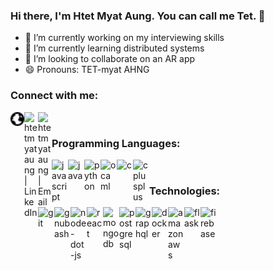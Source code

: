 ### Hi there, I'm Htet Myat Aung. You can call me Tet. 👋

- 🔭 I’m currently working on my interviewing skills
- 🌱 I’m currently learning distributed systems
- 👯 I’m looking to collaborate on an AR app
- 😄 Pronouns: TET-myat AHNG

### Connect with me:

[<img align="left" alt="htetmyataung.me" width="22px" src="https://raw.githubusercontent.com/iconic/open-iconic/master/svg/globe.svg" />][website]
[<img align="left" alt="htetmyataung | LinkedIn" width="22px" src="https://cdn.jsdelivr.net/npm/simple-icons@v3/icons/linkedin.svg" />][linkedin]
[<img align="left" alt="htetmyataung | Email" width="22px" src="https://cdn.jsdelivr.net/npm/simple-icons@v3/icons/minutemailer.svg" />][email]

<br /> 

[website]: https://denteyon.github.io
[email]: mailto:htetmyataung2027@gmail.com
[linkedin]: https://linkedin.com/in/htetmyataung

### Programming Languages:

<img align="left" title="javascript" alt="javascript" width="26px" src="https://cdn.jsdelivr.net/npm/simple-icons@v3/icons/javascript.svg" />
<img align="left" title="java" alt="java" width="26px" src="https://cdn.jsdelivr.net/npm/simple-icons@v3/icons/java.svg" />
<img align="left" title="python" alt="python" width="26px" src="https://cdn.jsdelivr.net/npm/simple-icons@v3/icons/python.svg" />
<img align="left" title="ocaml" alt="ocaml" width="26px" src="https://cdn.jsdelivr.net/npm/simple-icons@v3/icons/ocaml.svg" />
<img align="left" title="C" alt="c" width="26px" src="https://cdn.jsdelivr.net/npm/simple-icons@v3/icons/c.svg" />
<img align="left" title="C++" alt="cplusplus" width="26px" src="https://cdn.jsdelivr.net/npm/simple-icons@v3/icons/cplusplus.svg" />

<br />

### Technologies:


<img align="left" title="git" alt="git" width="26px" src="https://cdn.jsdelivr.net/npm/simple-icons@v3/icons/git.svg" />
<img align="left" title="bash" alt="gnubash" width="26px" src="https://cdn.jsdelivr.net/npm/simple-icons@v3/icons/gnubash.svg" />
<img align="left" title="nodejs" alt="node-dot-js" width="26px" src="https://cdn.jsdelivr.net/npm/simple-icons@v3/icons/node-dot-js.svg" />
<img align="left" title="react" alt="react" width="26px" src="https://cdn.jsdelivr.net/npm/simple-icons@v3/icons/react.svg" />
<img align="left" title="mongoDB" alt="mongodb" width="26px" src="https://cdn.jsdelivr.net/npm/simple-icons@v3/icons/mongodb.svg" />
<img align="left" title="postgreSQL" alt="postgresql" width="26px" src="https://cdn.jsdelivr.net/npm/simple-icons@v3/icons/postgresql.svg" />
<img align="left" title="graphQL" alt="graphql" width="26px" src="https://cdn.jsdelivr.net/npm/simple-icons@v3/icons/graphql.svg" />
<img align="left" title="docker" alt="docker" width="26px" src="https://cdn.jsdelivr.net/npm/simple-icons@v3/icons/docker.svg" />
<img align="left" title="AWS" alt="amazonaws" width="26px" src="https://cdn.jsdelivr.net/npm/simple-icons@v3/icons/amazonaws.svg" />
<img align="left" title="flask" alt="flask" width="26px" src="https://cdn.jsdelivr.net/npm/simple-icons@v3/icons/flask.svg" />
<img align="left" title="firebase" alt="firebase" width="26px" src="https://cdn.jsdelivr.net/npm/simple-icons@v3/icons/firebase.svg" />
